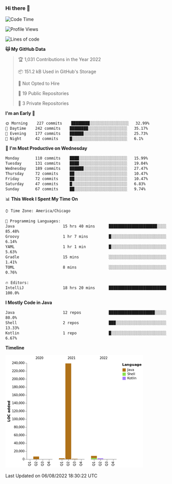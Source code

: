 ### Hi there 👋


<!--START_SECTION:waka-->
![Code Time](http://img.shields.io/badge/Code%20Time-2%2C445%20hrs%207%20mins-blue)

![Profile Views](http://img.shields.io/badge/Profile%20Views-3-blue)

![Lines of code](https://img.shields.io/badge/From%20Hello%20World%20I%27ve%20Written-259%20Thousand%20lines%20of%20code-blue)

**🐱 My GitHub Data** 

> 🏆 1,031 Contributions in the Year 2022
 > 
> 📦 151.2 kB Used in GitHub's Storage 
 > 
> 🚫 Not Opted to Hire
 > 
> 📜 19 Public Repositories 
 > 
> 🔑 3 Private Repositories  
 > 
**I'm an Early 🐤** 

```text
🌞 Morning    227 commits    ████████░░░░░░░░░░░░░░░░░   32.99% 
🌆 Daytime    242 commits    ████████░░░░░░░░░░░░░░░░░   35.17% 
🌃 Evening    177 commits    ██████░░░░░░░░░░░░░░░░░░░   25.73% 
🌙 Night      42 commits     █░░░░░░░░░░░░░░░░░░░░░░░░   6.1%

```
📅 **I'm Most Productive on Wednesday** 

```text
Monday       110 commits    ████░░░░░░░░░░░░░░░░░░░░░   15.99% 
Tuesday      131 commits    ████░░░░░░░░░░░░░░░░░░░░░   19.04% 
Wednesday    189 commits    ██████░░░░░░░░░░░░░░░░░░░   27.47% 
Thursday     72 commits     ██░░░░░░░░░░░░░░░░░░░░░░░   10.47% 
Friday       72 commits     ██░░░░░░░░░░░░░░░░░░░░░░░   10.47% 
Saturday     47 commits     █░░░░░░░░░░░░░░░░░░░░░░░░   6.83% 
Sunday       67 commits     ██░░░░░░░░░░░░░░░░░░░░░░░   9.74%

```


📊 **This Week I Spent My Time On** 

```text
⌚︎ Time Zone: America/Chicago

💬 Programming Languages: 
Java                     15 hrs 40 mins      █████████████████████░░░░   85.48% 
Groovy                   1 hr 7 mins         █░░░░░░░░░░░░░░░░░░░░░░░░   6.14% 
YAML                     1 hr 1 min          █░░░░░░░░░░░░░░░░░░░░░░░░   5.63% 
Gradle                   15 mins             ░░░░░░░░░░░░░░░░░░░░░░░░░   1.41% 
TOML                     8 mins              ░░░░░░░░░░░░░░░░░░░░░░░░░   0.76%

🔥 Editors: 
IntelliJ                 18 hrs 20 mins      █████████████████████████   100.0%

```

**I Mostly Code in Java** 

```text
Java                     12 repos            ████████████████████░░░░░   80.0% 
Shell                    2 repos             ███░░░░░░░░░░░░░░░░░░░░░░   13.33% 
Kotlin                   1 repo              █░░░░░░░░░░░░░░░░░░░░░░░░   6.67%

```


**Timeline**

![Chart not found](https://raw.githubusercontent.com/powercasgamer/powercasgamer/master/charts/bar_graph.png) 


 Last Updated on 06/08/2022 18:30:22 UTC
<!--END_SECTION:waka-->
